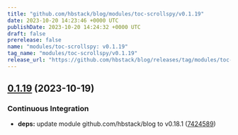 ```yaml
---
title: "github.com/hbstack/blog/modules/toc-scrollspy/v0.1.19"
date: 2023-10-20 14:23:46 +0000 UTC
publishDate: 2023-10-20 14:24:32 +0000 UTC
draft: false
prerelease: false
name: "modules/toc-scrollspy: v0.1.19"
tag_name: "modules/toc-scrollspy/v0.1.19"
release_url: "https://github.com/hbstack/blog/releases/tag/modules/toc-scrollspy/v0.1.19"
---
```


## [0.1.19](https://github.com/hbstack/blog/compare/modules/toc-scrollspy/v0.1.18...modules/toc-scrollspy/v0.1.19) (2023-10-19)


### Continuous Integration

* **deps:** update module github.com/hbstack/blog to v0.18.1 ([7424589](https://github.com/hbstack/blog/commit/7424589a7c50c90858f2df1cac342c890a5a1a0b))

